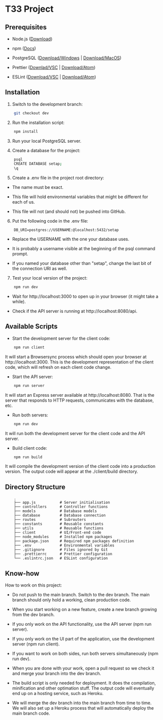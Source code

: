 # T33 Project

## Prerequisites

- Node.js ([Download](https://nodejs.org/en/))

- npm ([Docs](https://www.npmjs.com/get-npm))

- PostgreSQL ([Download/Windows](https://www.postgresql.org/download/) | [Download/MacOS](https://postgresapp.com/))

- Prettier ([Downlad/VSC](https://marketplace.visualstudio.com/items?itemName=esbenp.prettier-vscode) | [Download/Atom](https://atom.io/packages/prettier-atom))

- ESLint ([Download/VSC](https://marketplace.visualstudio.com/items?itemName=dbaeumer.vscode-eslint) | [Download/Atom](https://atom.io/packages/linter-eslint))


## Installation

1. Switch to the development branch:

```zsh
    git checkout dev
```

2. Run the installation script:

```zsh
    npm install
```

3. Run your local PostgreSQL server.

4. Create a database for the project:

```zsh
    psql
    CREATE DATABASE setap;
    \q
```

5. Create a .env file in the project root directory:

- The name must be exact.

- This file will hold environmental variables that might be different for each of us.

- This file will not (and should not) be pushed into GitHub.

6. Put the following code in the .env file:

```
    DB_URI=postgres://USERNAME:@localhost:5432/setap
```

- Replace the USERNAME with the one your database uses.

- It is probably a username visible at the beginning of the psql command prompt.

- If you named your database other than "setap", change the last bit of the connection URI as well.

7. Test your local version of the project:

```zsh
    npm run dev
```

- Wait for http://localhost:3000 to open up in your browser (it might take a while).

- Check if the API server is running at http://localhost:8080/api.

## Available Scripts

- Start the development server for the client code:

```zsh
    npm run client
```

It will start a Browsersync process which should open your browser at http://localhost:3000. This is the development representation of the client code, which will refresh on each client code change.

- Start the API server:

```zsh
    npm run server
```

It will start an Express server available at http://localhost:8080. That is the server that responds to HTTP requests, communicates with the database, etc.


- Run both servers:

```zsh
    npm run dev
```

It will run both the development server for the client code and the API server.

- Build client code:

```zsh
    npm run build
```

It will compile the development version of the client code into a production version. The output code will appear at the ./client/build directory.

## Directory Structure

```
    .
    ├── app.js           # Server initialisation
    ├── controllers      # Controller functions
    ├── models           # Database models
    ├── database         # Database connection
    ├── routes           # Subrouters
    ├── constants        # Reusable constants
    ├── utils            # Reusable functions
    ├── client           # UI/Front-end code
    ├── node_modules     # Installed npm packages
    ├── package.json     # Required npm packages definition
    ├── .env             # Environmental variables
    ├── .gitignore       # Files ignored by Git
    ├── .prettierrc      # Prettier configuration
    └── .eslintrc.json   # ESLint configuration
```

## Know-how

How to work on this project:

- Do not push to the main branch. Switch to the dev branch. The main branch should only hold a working, clean production code.

- When you start working on a new feature, create a new branch growing from the dev branch.

- If you only work on the API functionality, use the API server (npm run server).

- If you only work on the UI part of the application, use the development server (npm run client).

- If you want to work on both sides, run both servers simultaneously (npm run dev).

- When you are done with your work, open a pull request so we check it and merge your branch into the dev branch.

- The build script is only needed for deployment. It does the compilation, minification and other optimation stuff. The output code will eventually end up on a hosting service, such as Heroku.

- We will merge the dev branch into the main branch from time to time. We will also set up a Heroku process that will automatically deploy the main branch code.
